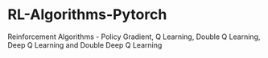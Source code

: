 # RL-Algorithms-Pytorch
Reinforcement Algorithms - Policy Gradient, Q Learning, Double Q Learning, Deep Q Learning and Double Deep Q Learning
